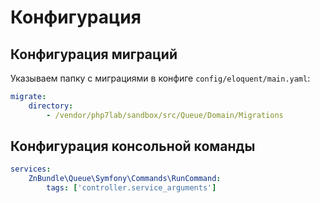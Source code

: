 # Конфигурация

## Конфигурация миграций

Указываем папку с миграциями в конфиге `config/eloquent/main.yaml`:

```yaml
migrate:
    directory:
        - /vendor/php7lab/sandbox/src/Queue/Domain/Migrations
```

## Конфигурация консольной команды

```yaml
services:
    ZnBundle\Queue\Symfony\Commands\RunCommand:
        tags: ['controller.service_arguments']
```
